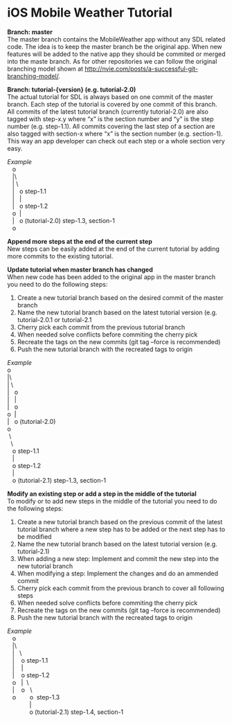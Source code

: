 # iOS Mobile Weather Tutorial
**Branch: master**  
The master branch contains the MobileWeather app without any SDL related code. The idea is to keep the master branch be the original app. When new features will be added to the native app they should be commited or merged into the maste branch. As for other repositories we can follow the original branching model shown at http://nvie.com/posts/a-successful-git-branching-model/.

**Branch: tutorial-{version} (e.g. tutorial-2.0)**  
The actual tutorial for SDL is always based on one commit of the master branch. Each step of the tutorial is covered by one commit of this branch. All commits of the latest tutorial branch (currently tutorial-2.0) are also tagged with step-x.y where “x” is the section number and “y” is the step number (e.g. step-1.1). All commits covering the last step of a section are also tagged with section-x where “x” is the section number (e.g. section-1). This way an app developer can check out each step or a whole section very easy.

*Example*  
&nbsp;&nbsp;&nbsp;o  
&nbsp;&nbsp;&nbsp;|\  
&nbsp;&nbsp;&nbsp;|&nbsp;\  
&nbsp;&nbsp;&nbsp;|&nbsp;&nbsp;&nbsp;o step-1.1  
&nbsp;&nbsp;&nbsp;|&nbsp;&nbsp;&nbsp;|  
&nbsp;&nbsp;&nbsp;|&nbsp;&nbsp;&nbsp;o step-1.2  
&nbsp;&nbsp;&nbsp;o&nbsp;&nbsp;|  
&nbsp;&nbsp;&nbsp;|&nbsp;&nbsp;&nbsp;o (tutorial-2.0) step-1.3, section-1  
&nbsp;&nbsp;&nbsp;o
   
**Append more steps at the end of the current step**  
New steps can be easily added at the end of the current tutorial by adding more commits to the existing tutorial.

**Update tutorial when master branch has changed**  
When new code has been added to the original app in the master branch you need to do the following steps:  
1.  Create a new tutorial branch based on the desired commit of the master branch
2.	Name the new tutorial branch based on the latest tutorial version (e.g. tutorial-2.0.1 or tutorial-2.1
3.	Cherry pick each commit from the previous tutorial branch
4.	When needed solve conflicts before commiting the cherry pick
5.	Recreate the tags on the new commits (git tag –force  is recommended)
6.	Push the new tutorial branch with the recreated tags to origin


*Example*  
o   
|\    
|&nbsp;\   
|&nbsp;&nbsp;&nbsp;o   
|&nbsp;&nbsp;&nbsp;|  
|&nbsp;&nbsp;&nbsp;o   
o&nbsp;&nbsp;|   
|&nbsp;&nbsp;&nbsp;o (tutorial-2.0)   
o   
&nbsp;\  
&nbsp;&nbsp;\  
&nbsp;&nbsp;&nbsp;o step-1.1  
&nbsp;&nbsp;&nbsp;|  
&nbsp;&nbsp;&nbsp;o step-1.2  
&nbsp;&nbsp;&nbsp;|  
&nbsp;&nbsp;&nbsp;o (tutorial-2.1) step-1.3, section-1


**Modify an existing step or add a step in the middle of the tutorial**  
To modify or to add new steps in the middle of the tutorial you need to do the following steps:  
1.	Create a new tutorial branch based on the previous commit of the latest tutorial branch where a new step has to be added or the next step has to be modified
2.	Name the new tutorial branch based on the latest tutorial version (e.g. tutorial-2.1)
3.	When adding a new step: Implement and commit the new step into the new tutorial branch 
4.	When modifying a step: Implement the changes and do an ammended commit
5.	Cherry pick each commit from the previous branch to cover all following steps
6.	When needed solve conflicts before commiting the cherry pick
7.	Recreate the tags on the new commits (git tag –force  is recommended)
8.	Push the new tutorial branch with the recreated tags to origin

*Example*  
&nbsp;&nbsp;&nbsp;o  
&nbsp;&nbsp;&nbsp;|\  
&nbsp;&nbsp;&nbsp;|&nbsp;&nbsp;&nbsp;\  
&nbsp;&nbsp;&nbsp;|&nbsp;&nbsp;&nbsp;&nbsp;o step-1.1  
&nbsp;&nbsp;&nbsp;|&nbsp;&nbsp;&nbsp;&nbsp;|  
&nbsp;&nbsp;&nbsp;|&nbsp;&nbsp;&nbsp;&nbsp;o step-1.2  
&nbsp;&nbsp;&nbsp;o&nbsp;&nbsp;&nbsp;|&nbsp;&nbsp;\  
&nbsp;&nbsp;&nbsp;|&nbsp;&nbsp;&nbsp;&nbsp;o&nbsp;&nbsp;&nbsp;\  
&nbsp;&nbsp;&nbsp;o&nbsp;&nbsp;&nbsp;&nbsp;&nbsp;&nbsp;&nbsp;&nbsp;o &nbsp;step-1.3  
&nbsp;&nbsp;&nbsp;&nbsp;&nbsp;&nbsp;&nbsp;&nbsp;&nbsp;&nbsp;&nbsp;&nbsp;&nbsp;|  
&nbsp;&nbsp;&nbsp;&nbsp;&nbsp;&nbsp;&nbsp;&nbsp;&nbsp;&nbsp;&nbsp;&nbsp;&nbsp;o (tutorial-2.1) step-1.4, section-1  
